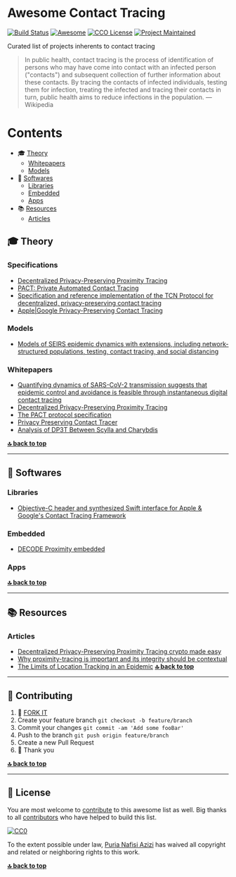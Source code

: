 # Awesome Contact Tracing 

[![Build Status](https://api.travis-ci.org/puria/awesome-contact-tracing.svg?branch=master)](https://travis-ci.org/puria/awesome-contact-tracing)
[![Awesome](https://cdn.rawgit.com/sindresorhus/awesome/d7305f38d29fed78fa85652e3a63e154dd8e8829/media/badge.svg)](https://github.com/sindresorhus/awesome)
[![CCO License](https://img.shields.io/badge/license-CC0-blue.svg?style=plastic "CC0 License")](#contributing-and-license)
[![Project Maintained](https://img.shields.io/badge/project-maintained-brightgreen.svg?style=plastic "Project Maintained")](https://github.com/puria/awesome-contact-tracing/commits/master)


Curated list of projects inherents to contact tracing

> In public health, contact tracing is the process of identification of persons who may have come into contact with an infected person ("contacts") and subsequent collection of further information about these contacts. By tracing the contacts of infected individuals, testing them for infection, treating the infected and tracing their contacts in turn, public health aims to reduce infections in the population.
> &mdash; Wikipedia

# Contents

* 🎓 [Theory](#theory)
  * [Whitepapers](#whitepapers)
  * [Models](#models)
* 💾 [Softwares](#softwares)
  * [Libraries](#libraries)
  * [Embedded](#embedded)
  * [Apps](#apps)
* 📚 [Resources](#resources)
    * [Articles](#articles)


## 🎓 Theory
### Specifications

* [Decentralized Privacy-Preserving Proximity Tracing](https://github.com/DP-3T/documents)
* [PACT: Private Automated Contact Tracing](https://pact.mit.edu/)
* [Specification and reference implementation of the TCN Protocol for decentralized, privacy-preserving contact tracing](https://github.com/TCNCoalition/TCN)
* [Apple|Google Privacy-Preserving Contact Tracing](https://www.apple.com/covid19/contacttracing/)

### Models
  * [Models of SEIRS epidemic dynamics with extensions, including network-structured populations, testing, contact tracing, and social distancing](https://github.com/ryansmcgee/seirsplus)

### Whitepapers
  * [Quantifying dynamics of SARS-CoV-2 transmission suggests that epidemic control and avoidance is feasible through instantaneous digital contact tracing](https://github.com/BDI-pathogens/covid-19_instant_tracing)
  * [Decentralized Privacy-Preserving Proximity Tracing](https://github.com/DP-3T/documents/blob/master/DP3T%20White%20Paper.pdf)
  * [The PACT protocol specification](https://pact.mit.edu/wp-content/uploads/2020/04/The-PACT-protocol-specification-ver-0.1.pdf)
  * [Privacy Preserving Contact Tracer](https://github.com/TracingWithPrivacy/paper/blob/master/pp-contact-tracer.pdf)
  * [Analysis of DP3T Between Scylla and Charybdis](https://eprint.iacr.org/2020/399.pdf)

**[🔝 back to top](#contents)**
***

## 💾 Softwares

### Libraries
  * [Objective-C header and synthesized Swift interface for Apple & Google's Contact Tracing Framework](https://github.com/BDI-pathogens/covid-19_instant_tracing)

### Embedded
  * [DECODE Proximity embedded](https://github.com/dyne/decode-proximity-hw)

### Apps


**[🔝 back to top](#contents)**
***

## 📚 Resources

### Articles
* [Decentralized Privacy-Preserving Proximity Tracing crypto made easy](https://medium.com/@jaromil/decentralized-privacy-preserving-proximity-tracing-cryptography-made-easy-af0a6ae48640)
* [Why proximity-tracing is important and its integrity should be contextual](https://medium.com/@jaromil/why-proximity-tracing-is-important-and-its-integrity-should-be-contextual-2b46e5681a45)
* [The Limits of Location Tracking in an Epidemic](https://www.aclu.org/report/aclu-white-paper-limits-location-tracking-epidemic)
**[🔝 back to top](#contents)**
***

## 👤 Contributing

1.  🔀 [FORK IT](../../fork)
2.  Create your feature branch `git checkout -b feature/branch`
3.  Commit your changes `git commit -am 'Add some fooBar'`
4.  Push to the branch `git push origin feature/branch`
5.  Create a new Pull Request
6.  🙏 Thank you

**[🔝 back to top](#contents)**

***
## 💼 License

You are most welcome to [contribute](#-contributing) to this awesome list as 
well. Big thanks to all [contributors](https://github.com/puria/awesome-contact-tracing/graphs/contributors)
who have helped to build this list.

[![CC0](https://licensebuttons.net/p/zero/1.0/88x31.png)](https://creativecommons.org/publicdomain/zero/1.0/)

To the extent possible under law, [Puria Nafisi Azizi](https://github.com/puria)
has waived all copyright and related or neighboring rights to this work.

**[🔝 back to top](#contents)**
